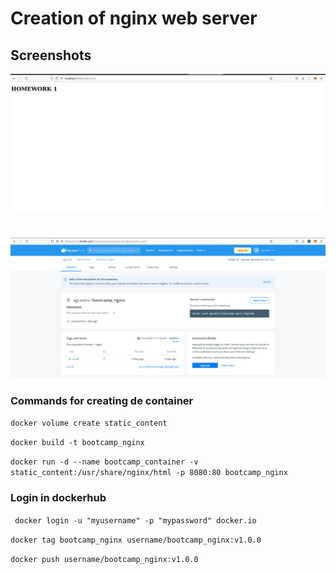 
# Creation of nginx web server






## Screenshots
![](https://github.com/arturoEnsolvers/desafio-03devops/blob/main/ejercicio3/Screenshot%20from%202022-08-19%2015-03-07.png?raw=true)
#

![](https://github.com/arturoEnsolvers/desafio-03devops/blob/main/ejercicio3/Screenshot%20from%202022-08-21%2018-14-02.png?raw=true)
### Commands for creating de container

```docker volume create static_content ```

```docker build -t bootcamp_nginx```

```docker run -d --name bootcamp_container -v static_content:/usr/share/nginx/html -p 8080:80 bootcamp_nginx ```



### Login in dockerhub

``` docker login -u "myusername" -p "mypassword" docker.io```

``` docker tag bootcamp_nginx username/bootcamp_nginx:v1.0.0 ```

``` docker push username/bootcamp_nginx:v1.0.0 ```